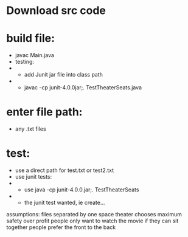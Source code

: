 # Download src code
# build file:
* javac Main.java
* testing:
* - add Junit jar file into class path
* - javac -cp junit-4.0.0jar;. TestTheaterSeats.java
# enter file path:
* any .txt files
# test:
* use a direct path for test.txt or test2.txt
* use junit tests: 
*  - use java -cp junit-4.0.0.jar;. TestTheaterSeats
*  - the junit test wanted, ie create...

assumptions:
files separated by one space
theater chooses maximum safety over profit
people only want to watch the movie if they can sit together
people prefer the front to the back